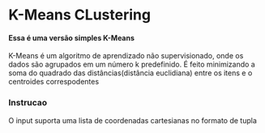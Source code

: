 # K-Means CLustering
#### Essa é uma versão simples K-Means
K-Means é um algoritmo de aprendizado não supervisionado, onde os dados são agrupados em um número k predefinido. É feito minimizando a soma do quadrado das distâncias(distância euclidiana) entre os itens e o centroides correspodentes

### Instrucao
O input suporta uma lista de coordenadas cartesianas no formato de tupla

